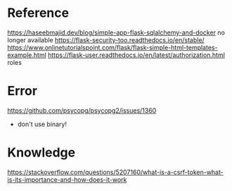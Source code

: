 # Reference
https://haseebmajid.dev/blog/simple-app-flask-sqlalchemy-and-docker no longer available
https://flask-security-too.readthedocs.io/en/stable/
https://www.onlinetutorialspoint.com/flask/flask-simple-html-templates-example.html
https://flask-user.readthedocs.io/en/latest/authorization.html roles

# Error
https://github.com/psycopg/psycopg2/issues/1360
- don't use binary!

# Knowledge
https://stackoverflow.com/questions/5207160/what-is-a-csrf-token-what-is-its-importance-and-how-does-it-work